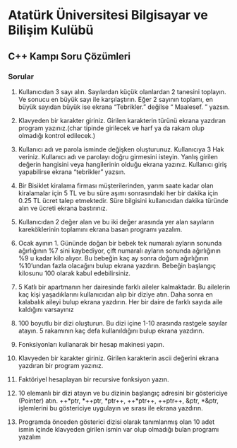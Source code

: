 # Atatürk Üniversitesi Bilgisayar ve Bilişim Kulübü
## C++ Kampı Soru Çözümleri

### Sorular

1) Kullanıcıdan 3 sayı alın. Sayılardan küçük olanlardan 2 tanesini toplayın. Ve sonucu en büyük sayı ile karşılaştırın. Eğer 2 sayının toplamı, en büyük sayıdan büyük ise ekrana “Tebrikler.” değilse “ Maalesef. ” yazsın.

2) Klavyeden bir karakter giriniz. Girilen karakterin türünü ekrana yazdıran program yazınız.(char tipinde girilecek ve harf ya da rakam olup olmadığı kontrol edilecek.)

3) Kullanıcı adı ve parola isminde değişken oluşturunuz. Kullanıcıya 3 Hak veriniz. Kullanıcı adı ve parolayı doğru girmesini isteyin. Yanlış girilen değerin hangisini veya hangilerinin olduğu ekrana yazınız. Kullanıcı giriş yapabilirse ekrana “tebrikler” yazsın.

4) Bir Bisiklet kiralama firması müşterilerinden, yarım saate kadar olan kiralamalar için 5 TL ve bu süre aşımı sonrasındaki her bir dakika için 0.25 TL ücret talep etmektedir. 
Süre bilgisini kullanıcıdan dakika türünde alın ve ücreti ekrana bastırınız.

5) Kullanıcıdan 2 değer alan ve bu iki değer arasında yer alan sayıların kareköklerinin toplamını ekrana basan programı yazalım. 

6) Ocak ayının 1. Gününde doğan bir bebek tek numaralı ayların sonunda ağırlığının %7 sini kaybediyor, çift numaralı ayların sonunda ağırlığının %9 u kadar kilo alıyor. Bu bebeğin kaç ay sonra doğum ağırlığının %10’undan fazla olacağını bulup ekrana yazdırın. Bebeğin başlangıç kilosunu 100 olarak kabul edebilirsiniz.

7)  5 Katlı bir apartmanın her dairesinde farklı aileler kalmaktadır. Bu ailelerin kaç kişi yaşadıklarını kullanıcıdan alıp bir diziye atın. Daha sonra en kalabalık aileyi bulup ekrana yazdırın. Her bir daire de farklı sayıda aile kaldığını varsayınız

8) 100  boyutlu bir dizi oluşturun. Bu dizi içine 1-10 arasında rastgele sayılar atayın. 5 rakamının kaç defa kullanıldığını bulup ekrana yazdırın.

9) Fonksiyonları kullanarak bir hesap makinesi yapın.

10) Klavyeden bir karakter giriniz. Girilen karakterin ascii değerini ekrana yazdıran bir program yazınız.

11) Faktöriyel hesaplayan bir recursive fonksiyon yazın.

12) 10 elemanlı bir dizi atayın ve bu dizinin başlangıç adresini bir göstericiye (Pointer) atın. ++*ptr, *++ptr, *ptr++, ++*ptr++, ++ptr++, &ptr, *&ptr, işlemlerini bu göstericiye uygulayın ve sırası ile ekrana yazdırın. 

13) Programda önceden gösterici dizisi olarak tanımlanmış olan 10 adet ismin içinde klavyeden girilen ismin var olup olmadığı bulan programı yazalım
